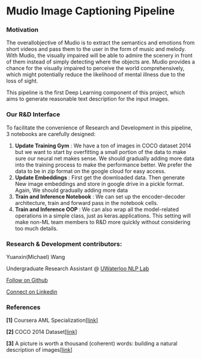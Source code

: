 # Mudio Image Captioning Pipeline

### Motivation
The overallobjective of Mudio is to extract the semantics and emotions from short videos and pass them to the user in the form of music and melody. 
With Mudio, the visually impaired will be able to admire the scenery in front of them instead of simply detecting where the objects are. 
Mudio provides a chance for the visually impaired to perceive the world comprehensively, which might potentially reduce the likelihood of mental illness due to the loss of sight.

This pipeline is the first Deep Learning component of this project, which aims to generate reasonable text description for the 
input images.

### Our R&D Interface
To facilitate the convenience of Research and Development in this pipeline, 3 notebooks are carefully designed:
1. **Update Training Gym** :  We have a ton of images in COCO dataset 2014 but we want to start by overfitting a small portion of the data to make sure our neural net makes sense. We should gradually adding more data into the training process to make the performance better. We prefer the data to be in zip format on the google cloud for easy access.
2. **Update Embeddings** :  First get the downloaded data. Then generate New image embeddings and store in google drive in a pickle format. Again, We should gradually adding more data
3. **Train and Inference Notebook** :  We can set up the encoder-decoder architecture, train and forward pass in the notebook cells.
3. **Train and Inference OOP** :  We can also wrap all the model-related operations in a simple class, just as keras.applications. This setting will make non-ML team members to R&D more quickly without considering too much details.

### Research & Development contributors: 
Yuanxin(Michael) Wang

Undergraduate Research Assistant @ [UWaterloo NLP Lab](https://ov-research.uwaterloo.ca/NLP_lab.html)

[Follow on Github](https://github.com/MichaelYxWang)

[Connect on Linkedin](https://www.linkedin.com/in/michael-yuanxin-wang/)


### References
**[1]** Coursera AML Specialization[[link]](
https://www.coursera.org/specializations/aml)

**[2]** COCO 2014 Dataset[[link]](
http://cocodataset.org/#home)

**[3]** A picture is worth a thousand (coherent) words: building a natural description of images[[link]](
https://ai.googleblog.com/2014/11/a-picture-is-worth-thousand-coherent.html)
